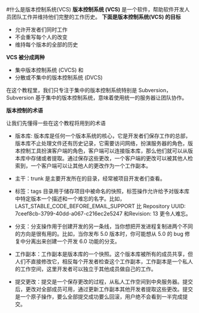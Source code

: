 #什么是版本控制系统(VCS)
**版本控制系统 (VCS)** 是一个软件，帮助软件开发人员团队工作并维持他们完整的工作历史。
**下面是版本控制系统(VCS) 的目标**  

-  允许开发者们同时工作
-  不会重写每个人的改变
-  维持每个版本的全部的历史

**VCS 被分成两种**  

- 集中版本控制系统 (CVCS) 和
- 分散或不集中的版本控制系统 (DVCS)

在这个教程里，我们只专注于集中的版本控制系统特别是 Subversion，Subversion 基于集中的版本控制系统，意味着使用统一的服务器让团队协作。

**版本控制的术语**  

让我们先懂得一些在这个教程将用到的术语 

- 版本库: 版本库是任何一个版本系统的核心，它是开发者们保存工作的总部，版本库不止处理文件还有历史记录，它需要访问网络，扮演服务器的角色，版本控制工具扮演客户端的角色，客户端可以连接版本库，那么他们就可以从版本库中存储或者提取。通过保存这些更改，一个客户端的更改可以被其他人检索到，一个客户端可以让其他人的更改作为一个工作副本。  

- 主干：trunk 是主要开发所在的目录，经常被项目开发者们查看。  

- 标签：tags 目录用于储存项目中被命名的快照，标签操作允许给予对版本库中特定版本一个描述和一个难忘的名字。比如，LAST_STABLE_CODE_BEFORE_EMAIL_SUPPORT 比 Repository UUID: 7ceef8cb-3799-40dd-a067-c216ec2e5247 和Revision: 13 更令人难忘。  

- 分支：分支操作用于创建开发的另一条线，当你想把开发进程复制进两个不同的方向是很有用的。比如，当你发布 5.0 版本时，你可能想从 5.0 的 bug 修复中分离出来创建一个开发 6.0 功能的分支。

- 工作副本：工作副本是版本库的一个快照。这个版本库被所有的成员共享，但人们不直接修改它，相反每个开发者检查这个工作副本，工作副本是一个私人的工作空间，这里开发者可以独立于其他成员做自己的工作。  

- 提交更改：提交是一个保存更改的过程，从私人工作空间到中央服务器。提交后，更改对全部成员可用，通过更新工作副本其他开发者提取这些更改。提交是一个原子操作，要么全部提交成功要么回滚，用户绝不会看到一半完成提交。






